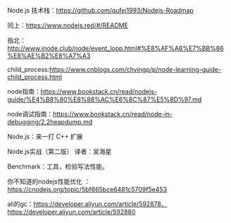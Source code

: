 Node.js 技术栈：https://github.com/qufei1993/Nodejs-Roadmap

同上：https://www.nodejs.red/#/README

指北：http://www.inode.club/node/event_loop.html#%E8%AF%A6%E7%BB%86%E8%AE%B2%E8%A7%A3

child_process:https://www.cnblogs.com/chyingp/p/node-learning-guide-child_process.html

node指南：https://www.bookstack.cn/read/nodejs-guide/%E4%B8%80%E8%88%AC%E6%8C%87%E5%8D%97.md

node调试指南：https://www.bookstack.cn/read/node-in-debugging/2.2heapdump.md

Node.js：来一打 C++ 扩展

Node.js实战（第二版） 译者：吴海星

Benchmark：工具，检验写法性能。

你不知道的nodejs性能优化 ：https://cnodejs.org/topic/5bf665bce6481c5709f5e453

ali的gc：https://developer.aliyun.com/article/592878、https://developer.aliyun.com/article/592880